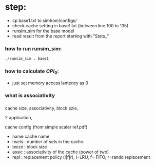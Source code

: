 # step:
+ cp base1.txt to simhom/configs/
+ check cache setting in base1.txt (between line 100 to 135)
+ runsim_sim for the base model
+ read result from the report starting with "Stats_"

### how to run runsim_sim:
```bash
./runsim_sim . base1
```

### how to calculate $CPI_0$:

+ just set memory access lantency as 0



### what is associativity


###
cache size, associativity, block szie,

2 application,


cache config (from simple scaler ref.pdf)

+ name cache name
+ nsets : number of sets in the cache.
+ bsize : block size
+ assic : associativity of the cache (power of two)
+ repl  : replacement policy (l|f|r), l=LRU, f= FIFO, r=rando replacement
